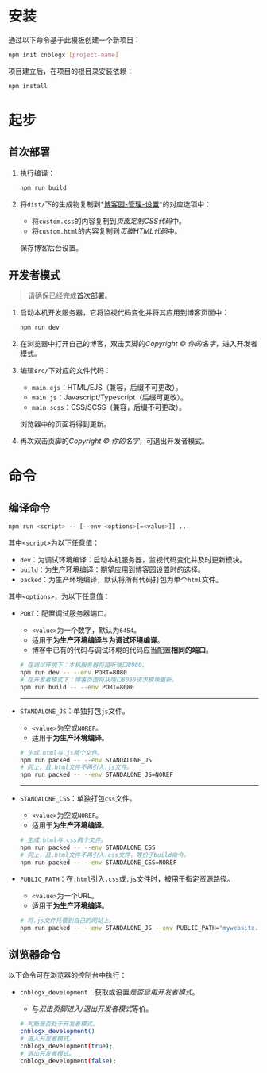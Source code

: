 # 安装

通过以下命令基于此模板创建一个新项目：

```bash
npm init cnblogx [project-name]
```

项目建立后，在项目的根目录安装依赖：

```bash
npm install
```

# 起步

## 首次部署

1. 执行编译：

   ```bash
   npm run build
   ```

2. 将`dist/`下的生成物复制到*[博客园-管理-设置](<https://i.cnblogs.com/settings>)*的对应选项中：

   - 将`custom.css`的内容复制到*页面定制CSS代码*中。
   - 将`custom.html`的内容复制到*页脚HTML代码*中。

   保存博客后台设置。

## 开发者模式

> 请确保已经完成[首次部署](#首次部署)。

1. 启动本机开发服务器，它将监视代码变化并将其应用到博客页面中：
   ```bash
   npm run dev
   ```

2. 在浏览器中打开自己的博客，双击页脚的*Copyright © 你的名字*，进入开发者模式。

3. 编辑`src/`下对应的文件代码：

   - `main.ejs`：HTML/EJS（兼容，后缀不可更改）。
   - `main.js`：Javascript/Typescript（后缀可更改）。
   - `main.scss`：CSS/SCSS（兼容，后缀不可更改）。

   浏览器中的页面将得到更新。

4. 再次双击页脚的*Copyright © 你的名字*，可退出开发者模式。


# 命令

## 编译命令

```bash
npm run <script> -- [--env <options>[=<value>]] ...
```

其中`<script>`为以下任意值：

- `dev`：为调试环境编译：启动本机服务器，监视代码变化并及时更新模块。
- `build`：为生产环境编译：期望应用到博客园设置时的选择。
- `packed`：为生产环境编译，默认将所有代码打包为单个`html`文件。

其中`<options>`，为以下任意值：

- `PORT`：配置调试服务器端口。

  - `<value>`为一个数字，默认为`6454`。
  - 适用于**为生产环境编译**与**为调试环境编译**。
  - 博客中已有的代码与调试环境的代码应当配置**相同的端口**。

  ```bash
  # 在调试环境下：本机服务器将监听端口8080。
  npm run dev -- --env PORT=8080 
  # 在开发者模式下：博客页面将从端口8080请求模块更新。
  npm run build -- --env PORT=8080 
  ```

  ---

- `STANDALONE_JS`：单独打包`js`文件。

  - `<value>`为空或`NOREF`。
  - 适用于**为生产环境编译**。

  ```bash
  # 生成.html与.js两个文件。
  npm run packed -- --env STANDALONE_JS 
  # 同上，且.html文件不再引入.js文件。
  npm run packed -- --env STANDALONE_JS=NOREF 
  ```

  ---

- `STANDALONE_CSS`：单独打包`css`文件。

  - `<value>`为空或`NOREF`。
  - 适用于**为生产环境编译**。
  
  ```bash
  # 生成.html与.css两个文件。
  npm run packed -- --env STANDALONE_CSS 
  # 同上，且.html文件不再引入.css文件，等价于build命令。
  npm run packed -- --env STANDALONE_CSS=NOREF 
  ```
  
- `PUBLIC_PATH`：在`.html`引入`.css`或`.js`文件时，被用于指定资源路径。

  - `<value>`为一个URL。
  - 适用于**为生产环境编译**。

  ```bash
  # 将.js文件托管到自己的网站上。
  npm run packed -- --env STANDALONE_JS --env PUBLIC_PATH="mywebsite.com/scripts/"
  ```

## 浏览器命令

以下命令可在浏览器的控制台中执行：

- `cnblogx_development`：获取或设置*是否启用开发者模式*。
  
  - 与*双击页脚进入/退出开发者模式*等价。

  ```bash
  # 判断是否处于开发者模式。
  cnblogx_development()
  # 进入开发者模式。
  cnblogx_development(true);
  # 退出开发者模式。
  cnblogx_development(false);
  ```
  
